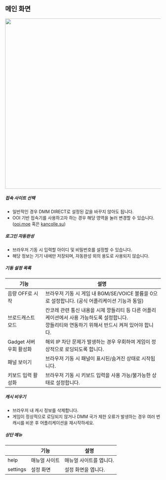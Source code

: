 <link rel="stylesheet" href="https://fonts.googleapis.com/css2?family=Material+Symbols+Outlined:opsz,wght,FILL,GRAD@40,400,0,0&icon_names=help,settings" />


## 메인 화면

<img src="https://gotobrowser-docs.s3.ap-northeast-1.amazonaws.com/en/main_screen.png" height="550px"/>

##### 접속 사이트 선택
- 일반적인 경우 DMM DIRECT로 설정된 값을 바꾸지 않아도 됩니다.
- OOI 기반 접속기를 사용하고자 하는 경우 해당 영역을 눌러 변경할 수 있습니다. ([ooi.moe](https://ooi.moe/) 혹은 [kancolle.su](http://kancolle.su/))

##### 로그인 자동완성
- 브라우저 기동 시 입력할 아이디 및 비밀번호를 설정할 수 있습니다.
- 해당 정보는 기기 내에만 저장되며, 자동완성 외의 용도로 사용되지 않습니다.

##### 기동 설정 목록
| 기능 | 설명 |
| --- | --- |
| 음량 OFF로 시작 | 브라우저 기동 시 게임 내 BGM/SE/VOICE 볼륨을 0으로 설정합니다. (공식 어플리케이션 기능과 동일) |
| 브로드캐스트 모드 | 칸코레 관련 통신 내용을 시제 깡들리티 등 다른 어플리케이션에서 사용 가능하도록 설정합니다.<br/>깡들리티와 연동하기 위해서 반드시 켜져 있어야 합니다. |
| Gadget 서버 우회 활성화 | 해외 IP 차단 문제가 발생하는 경우 우회하여 게임이 정상적으로 로딩되도록 합니다. |
| 패널 보이기 | 브라우저 기동 시 패널이 표시된/숨겨진 상태로 시작됩니다. |
| 키보드 입력 활성화 | 브라우저 기동 시 키보드 입력을 사용 가능/불가능한 상태로 설정합니다. |

##### 캐시 비우기
- 브라우저 내 캐시 정보를 삭제합니다.
- 게임이 정상적으로 로딩되지 않거나 DMM 국가 제한 오류가 발생하는 경우 여러 번 캐시를 비운 후 어플리케이션을 재시작하세요.

##### 상단 메뉴
|  | 기능 | 설명 |
| --- | --- | --- |
| <span class="material-symbols-outlined">help</span>   | 매뉴얼 사이트 | 매뉴얼 사이트를 엽니다. |
| <span class="material-symbols-outlined">settings</span>  | 설정 화면 | <span class="link" data-move="settings">설정 화면</span>을 엽니다. |